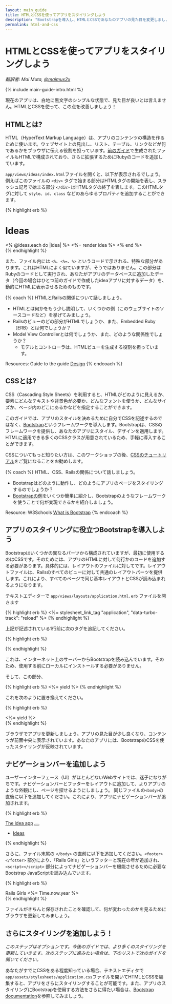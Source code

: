 ```yaml
---
layout: main_guide
title: HTMLとCSSを使ってアプリをスタイリングしよう
description: "Bootstrapを導入し、HTMLとCSSであなたのアプリの見た目を変更しましょう"
permalink: html-and-css
---
```


# HTMLとCSSを使ってアプリをスタイリングしよう

*翻訳者: Mai Muta, [@maimux2x](https://twitter.com/maimux2x)*

{% include main-guide-intro.html %}

現在のアプリは、白地に黒文字のシンプルな状態で、見た目が良いとは言えません。HTMLとCSSを使って、この点を改善しましょう！

## HTMLとは?

HTML（HyperText Markup Language）は、アプリのコンテンツの構造を作るために使います。ウェブサイト上の見出し、リスト、テーブル、リンクなどが何であるかをブラウザに伝える役割を担っています。[前のガイド](/app)で生成されたファイルもHTMLで構成されており、さらに拡張するためにRubyのコードを追加しています。

`app/views/ideas/index.html`ファイルを開くと、以下が表示されるでしょう。例えばこのファイルの `<div>` タグで始まる部分はHTMLタグの開始を表し、スラッシュ記号で始まる部分 `</div>` はHTMLタグの終了を表します。このHTMLタグに対して `style`、`id`、`class` などのあらゆるプロパティを追加することができます。

{% highlight erb %}
<h1>Ideas</h1>

<div id="ideas">
  <% @ideas.each do |idea| %>
    <%= render idea %>
  <% end %>
</div>
{% endhighlight %}

また、ファイル内には `<%`、`<%=`、`%>` というコードで示される、特殊な部分があります。これはHTMLによく似ていますが、そうではありません。この部分はRubyのコードとして実行され、あなたがアプリのデータベースに追加したデータ（今回の場合はひとつ前のガイドで作成したideaアプリに対するデータ）を、動的にHTMLに表示させるためのものです。

{% coach %}
HTMLとRailsの関係について話しましょう。

- HTMLとは何かをもう少し説明して、いくつかの例（このウェブサイトのソースコードなど）を挙げてみましょう。
- Railsのビューのどの部分がHTMLでしょうか、また、Embedded Ruby（ERB）とは何でしょうか？
- Model View Controllerとは何でしょうか、また、どのような関係性でしょうか？
    - モデルとコントローラは、HTMLビューを生成する役割を担っています。

Resources: Guide to the guide [Design](https://guides.railsgirls.com/guide-to-the-guide#4_design)
{% endcoach %}

## CSSとは?

CSS（Cascading Style Sheets）を利用すると、HTMLがどのように見えるか、要素にどんなテキストや背景色が必要か、どんなフォントを使うか、どんなサイズか、ページ内のどこにあるかなどを指定することができます。

このガイドでは、アプリのスタイルを決めるために自分でCSSを記述するのではなく、[Bootstrap](Bootstrap)というフレームワークを導入します。Bootstrapは、CSSのフレームワークを提供し、あなたのアプリにスタイル、デザインを適用します。HTMLに適用できる多くのCSSクラスが用意されているため、手軽に導入することができます。

CSSについてもっと知りたい方は、このワークショップの後、[CSSのチュートリアル](https://developer.mozilla.org/en-US/docs/Learn/CSS/First_steps/Getting_started)をご覧になることをお勧めします。

[Bootstrap]: https://getbootstrap.com

{% coach %}
HTML、CSS、Railsの関係について話しましょう。

- Bootstrapはどのように動作し、どのようにアプリのページをスタイリングするのでしょうか？
- [Bootstrapの例](https://getbootstrap.com/docs/5.2/examples/)をいくつか簡単に紹介し、Bootstrapのようなフレームワークを使うことで何が実現できるかを紹介しましょう。

Resource: W3Schools [What is Bootstrap](https://www.w3schools.com/whatis/whatis_bootstrap.asp)
{% endcoach %}

## アプリのスタイリングに役立つBootstrapを導入しよう

Bootstrapはいくつかの異なるパーツから構成されていますが、最初に使用するのはCSSです。そのためには、アプリのHTMLに対して何行かのコードを追加する必要があります。具体的には、レイアウトのファイルに対してです。レイアウトファイルは、Railsのすべてのビューに対して共通のレイアウトパーツを提供します。これにより、すべてのページで同じ基本レイアウトとCSSが読み込まれるようになります。

テキストエディターで `app/views/layouts/application.html.erb` ファイルを開きます

{% highlight erb %}
<%= stylesheet_link_tag "application", "data-turbo-track": "reload" %>
{% endhighlight %}

上記が記述されている1行前に次のタグを追記してください。

{% highlight erb %}
<link href="https://cdn.jsdelivr.net/npm/bootstrap@5.2.3/dist/css/bootstrap.min.css" rel="stylesheet" integrity="sha384-rbsA2VBKQhggwzxH7pPCaAqO46MgnOM80zW1RWuH61DGLwZJEdK2Kadq2F9CUG65" crossorigin="anonymous">
{% endhighlight %}

これは、インターネット上のサーバーからBootstrapを読み込んでいます。そのため、使用する前にローカルにインストールする必要がありません。

そして、この部分、

{% highlight erb %}
<%= yield %>
{% endhighlight %}

これを次のように置き換えてください。

{% highlight erb %}
<div class="container">
  <%= yield %>
</div>
{% endhighlight %}

ブラウザでアプリを更新しましょう。アプリの見た目が少し良くなり、コンテンツが前面中央に表示されています。あなたのアプリには、BootstrapのCSSを使ったスタイリングが反映されています。

## ナビゲーションバーを追加しよう

ユーザーインターフェース（UI）がほとんどないWebサイトでは、迷子になりがちです。ナビゲーションバーとフッターをレイアウトに追加して、よりアプリのような外観にし、ページを探せるようにしましょう。
同じファイルの`<body>`の直後に以下を追加してください。これにより、アプリにナビゲーションバーが追加されます。

{% highlight erb %}
<nav class="navbar navbar-expand-lg navbar-dark bg-primary">
  <div class="container-fluid">
    <a class="navbar-brand" href="/">The idea app</a>
    <button class="navbar-toggler" type="button" data-bs-toggle="collapse" data-bs-target="#navbarSupportedContent" aria-controls="navbarSupportedContent" aria-expanded="false" aria-label="Toggle navigation">
      <span class="navbar-toggler-icon"></span>
    </button>
    <div class="collapse navbar-collapse" id="navbarSupportedContent">
      <ul class="navbar-nav me-auto mb-2 mb-lg-0">
        <li class="nav-item">
          <a class="nav-link <%= 'active' if current_page?(controller: 'ideas') %>" href="/ideas">Ideas</a>
        </li>
      </ul>
    </div>
  </div>
</nav>
{% endhighlight %}

さらに、ファイル末尾の `</body>` の直前に以下を追加してください。`<footer></fotter>` 部分により、「Rails Girls」というフッターと現在の年が追加され、`<script></script>` 部分によってナビゲーションバーを機能させるために必要なBootstrap JavaScriptを読み込んでいます。

{% highlight erb %}
<footer class="mt-5 text-center">
  <div class="container">
    Rails Girls <%= Time.now.year %>
  </div>
</footer>
<script src="https://cdn.jsdelivr.net/npm/bootstrap@5.2.3/dist/js/bootstrap.bundle.min.js" integrity="sha384-kenU1KFdBIe4zVF0s0G1M5b4hcpxyD9F7jL+jjXkk+Q2h455rYXK/7HAuoJl+0I4" crossorigin="anonymous"></script>
{% endhighlight %}

ファイルがきちんと保存されたことを確認して、何が変わったのかを見るためにブラウザを更新してみましょう。

## さらにスタイリングを追加しよう！

_このステップはオプションです。今後のガイドでは、より多くのスタイリングを更新していきます。次のステップに進みたい場合は、下のリストで次のガイドを開いてください。_

あなたがすでにCSSをある程度知っている場合、テキストエディタで`app/assets/stylesheets/application.css`ファイルを開いてHTMLとCSSを編集すると、アプリをさらにスタイリングすることが可能です。また、アプリのスタイリングにBootstrapを使用する方法をさらに得たい場合は、[Bootstrap documentation](https://getbootstrap.com/docs/5.2/getting-started/introduction/)を参照してみましょう。
